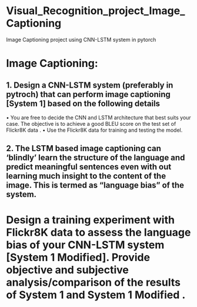 # Visual_Recognition_project_Image_Captioning
Image Captioning project using CNN-LSTM system in pytorch

# Image Captioning:
## 1. Design a CNN-LSTM system (preferably in pytroch) that can perform image captioning [System 1] based on the following details
• You are free to decide the CNN and LSTM architecture that best suits your case. The objective is to achieve a good BLEU score on the test set of Flickr8K data .
• Use the Flickr8K data for training and testing the model.

## 2. The LSTM based image captioning can ‘blindly’ learn the structure of the language and predict meaningful sentences even with out learning much insight to the content of the image. This is termed as “language bias” of the system.

# Design a training experiment with Flickr8K data to assess the language bias of your CNN-LSTM system [System 1 Modified]. Provide objective and subjective analysis/comparison of the results of System 1 and System 1 Modified .

